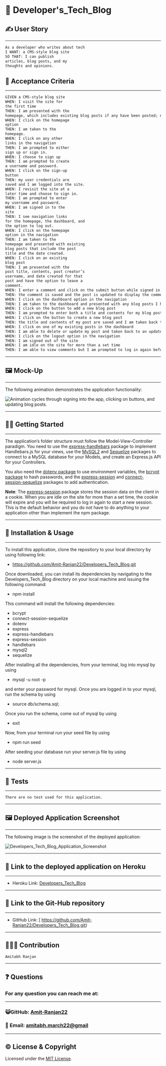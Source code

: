 # 🧮 Developer's_Tech_Blog

## ✍️ User Story

---

```md
As a developer who writes about tech
I WANT: a CMS-style blog site
SO THAT: I can publish
articles, blog posts, and my
thoughts and opinions.
```

## 🤝 Acceptance Criteria

---

```md
GIVEN a CMS-style blog site
WHEN: I visit the site for
the first time
THEN: I am presented with the
homepage, which includes existing blog posts if any have been posted; navigation links for the homepage and the dashboard; and the option to log in.
WHEN: I click on the homepage
option
THEN: I am taken to the
homepage.
WHEN: I click on any other
links in the navigation
THEN: I am prompted to either
sign up or sign in.
WHEN: I choose to sign up
THEN: I am prompted to create
a username and password.
WHEN: I click on the sign-up
button
THEN: my user credentials are
saved and I am logged into the site.
WHEN: I revisit the site at a
later time and choose to sign in.
THEN: I am prompted to enter
my username and password.
WHEN: I am signed in to the
site
THEN: I see navigation links
for the homepage, the dashboard, and
the option to log out.
WHEN: I click on the homepage
option in the navigation
THEN: I am taken to the
homepage and presented with existing
blog posts that include the post
title and the date created.
WHEN: I click on an existing
blog post
THEN: I am presented with the
post title, contents, post creator’s
username, and date created for that
post and have the option to leave a
comment.
WHEN: I enter a comment and click on the submit button while signed in
THEN: the comment is saved and the post is updated to display the comment, the comment creator’s username, and the date created
WHEN: I click on the dashboard option in the navigation
THEN: I am taken to the dashboard and presented with any blog posts I have already created and the option to add a new blog post
WHEN: I click on the button to add a new blog post
THEN: I am prompted to enter both a title and contents for my blog post
WHEN: I click on the button to create a new blog post
THEN: the title and contents of my post are saved and I am taken back to an updated dashboard with my new blog post
WHEN: I click on one of my existing posts in the dashboard
THEN: I am able to delete or update my post and taken back to an updated dashboard
WHEN: I click on the logout option in the navigation
THEN: I am signed out of the site
WHEN: I am idle on the site for more than a set time
THEN: I am able to view comments but I am prompted to log in again before I can add, update, or delete comments
```

---

## 🖼️ Mock-Up

---

The following animation demonstrates the application functionality:

![Animation cycles through signing into the app, clicking on buttons, and updating blog posts.](./assets/14-mvc-homework-demo-01.gif)

---

## 🏃‍♂️ Getting Started

---

The application’s folder structure must follow the Model-View-Controller paradigm. You need to use the [express-handlebars](https://www.npmjs.com/package/express-handlebars) package to implement Handlebars.js for your views, use the [MySQL2](https://www.npmjs.com/package/mysql2) and [Sequelize](https://www.npmjs.com/package/sequelize) packages to connect to a MySQL database for your Models, and create an Express.js API for your Controllers.

You also need the [dotenv package](https://www.npmjs.com/package/dotenv) to use environment variables, the [bcrypt package](https://www.npmjs.com/package/bcrypt) to hash passwords, and the [express-session](https://www.npmjs.com/package/express-session) and [connect-session-sequelize](https://www.npmjs.com/package/connect-session-sequelize) packages to add authentication.

**Note**: The [express-session](https://www.npmjs.com/package/express-session) package stores the session data on the client in a cookie. When you are idle on the site for more than a set time, the cookie will expire and you will be required to log in again to start a new session. This is the default behavior and you do not have to do anything to your application other than implement the npm package.

---

## 💾 Installation & Usage

---

To install this application, clone the repository to your local directory by using following link:

- https://github.com/Amit-Ranjan22/Developers_Tech_Blog.git

Once downloaded, you can install its dependencies by navigating to the Developers_Tech_Blog directory on your local machine and issuing the following command:

- npm install

This command will install the following dependencies:

- bcrypt
- connect-session-sequelize
- dotenv
- express
- express-handlebars
- express-session
- handlebars
- mysql2
- sequelize

After installing all the dependencies, from your terminal, log into mysql by using

- mysql -u root -p

and enter your password for mysql.
Once you are logged in to your mysql, run the schema by using

- source db/schema.sql;

Once you run the schema, come out of mysql by using

- exit

Now, from your terminal run your seed file by using

- npm run seed

After seeding your database run your server.js file by using

- node server.js

---

## 🧪 Tests

---

```
There are no test used for this application.
```

---

## 🖼️ Deployed Application Screenshot

---

The following image is the screenshot of the deployed application:

![Developers_Tech_Blog_Application_Screenshot](./assets/developers-tech-blog-deployedApp-screenshot.png)

---

## 🔌 Link to the deployed application on Heroku

---

- Heroku Link: [Developers_Tech_Blog]()

---

## 🔌 Link to the Git-Hub repository

---

- GitHub Link: [
  https://github.com/Amit-Ranjan22/Developers_Tech_Blog.git)

---

<h2 id='contribution'>🧑‍🤝‍🧑 Contribution</h2>

    Amitabh Ranjan

---

<h2 id='questions'>❓ Questions</h2>

<h3>For any question you can reach me at:</h3>

---

<h3>😺GitHub: <a href='https://github.com/Amit-Ranjan22'>Amit-Ranjan22</a></h3>

<h3>📩 Email: <a href='https://mail.google.com/'>amitabh.march22@gmail</a></h3>

---

## ©️ License & Copyright

Licensed under the [MIT License](License-Copyright/LICENSE).
